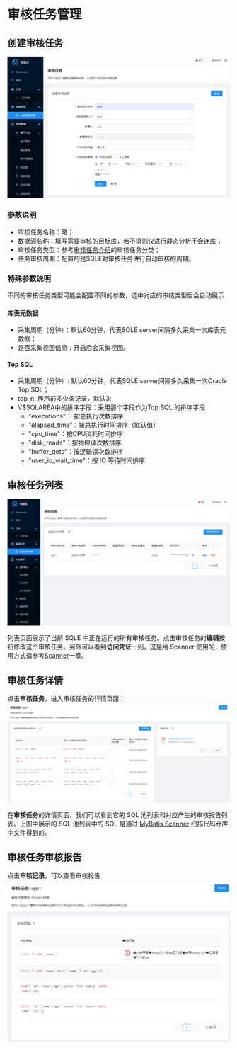 # 审核任务管理
## 创建审核任务
![create_auditplan](./pictures/create_auditplan.png)
### 参数说明
* 审核任务名称：略；
* 数据源名称：填写需要审核的目标库，若不填则仅进行静态分析不会连库；
* 审核任务类型：参考[审核任务介绍](./introduction.md)的审核任务分类；
* 任务审核周期：配置的是SQLE对审核任务进行自动审核的周期。

### 特殊参数说明
不同的审核任务类型可能会配置不同的参数，选中对应的审核类型后会自动展示
#### 库表元数据
* 采集周期（分钟）：默认60分钟，代表SQLE server间隔多久采集一次库表元数据；
* 是否采集视图信息：开启后会采集视图。

#### Top SQL
* 采集周期（分钟）: 默认60分钟，代表SQLE server间隔多久采集一次Oracle Top SQL；
* top_n: 展示前多少条记录，默认3;
* V$SQLAREA中的排序字段：采用那个字段作为Top SQL 的排序字段
  * "executions"： 按总执行次数排序
  * "elapsed_time"：按总执行时间排序（默认值）
  * "cpu_time"：按CPU消耗时间排序
  * "disk_reads"：按物理读次数排序
  * "buffer_gets"：按逻辑读次数排序
  * "user_io_wait_time"：按 IO 等待时间排序


## 审核任务列表
![auditplan_list](./pictures/auditplan_list.png)

列表页面展示了当前 SQLE 中正在运行的所有审核任务。点击审核任务的**编辑**按钮修改这个审核任务。另外可以看到**访问凭证**一列，这是给 Scanner 使用的，使用方式请参考[Scanner](./scanner_management.md)一章。

## 审核任务详情
点击**审核任务**，进入审核任务的详情页面：
![auditplan_sql_report](./pictures/auditplan_sqls_reports.png)

在**审核任务**的详情页面，我们可以看到它的 SQL 池列表和对应产生的审核报告列表。上图中展示的 SQL 池列表中的 SQL 是通过 [MyBatis Scanner](./scanner_management.md) 扫描代码仓库中文件得到的。

## 审核任务审核报告
点击**审核记录**，可以查看审核报告
![auditplan_audit_report](./pictures/auditplan_audit_report.png)